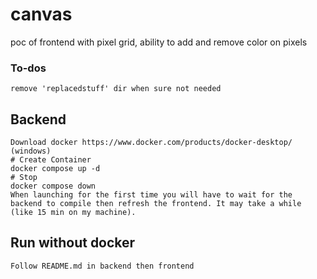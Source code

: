 # canvas

poc of frontend with pixel grid, ability to add and remove color on pixels




### To-dos
```
remove 'replacedstuff' dir when sure not needed
```
## Backend
```
Download docker https://www.docker.com/products/docker-desktop/ (windows)
# Create Container
docker compose up -d
# Stop
docker compose down
When launching for the first time you will have to wait for the backend to compile then refresh the frontend. It may take a while (like 15 min on my machine).
```
## Run without docker
```
Follow README.md in backend then frontend
```